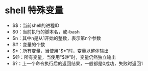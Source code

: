 # shell 特殊变量   
- $$：当前shell的进程ID   
- $0：当前执行的脚本名，或-bash   
- $n：其中n是从1开始的整数，表示第n个参数   
- $#：变量的个数   
- $*：所有变量，当使用"$*"时，变量以整体输出   
- $@：所有变量，当使用"$@"时，变量仍然独立输出      
- $?：上一个命令执行后的返回结果，一般都是0成功，失败时返回1   
